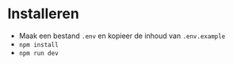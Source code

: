 # Installeren

- Maak een bestand `.env` en kopieer de inhoud van `.env.example`
- `npm install`
- `npm run dev`
